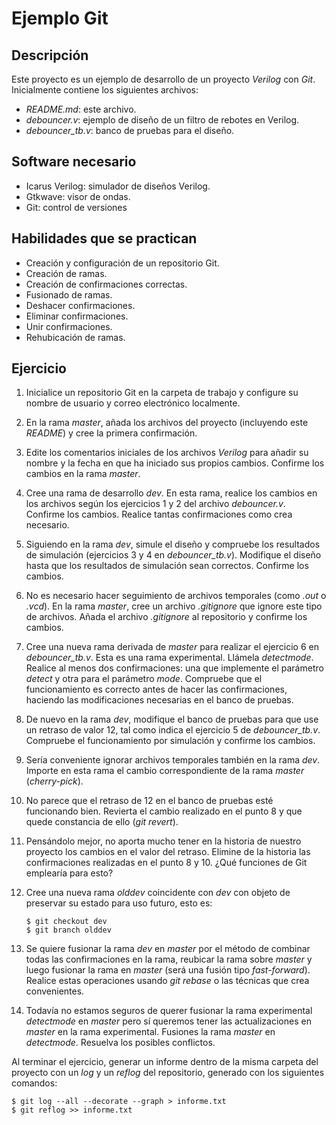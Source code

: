 # Ejemplo Git

## Descripción

Este proyecto es un ejemplo de desarrollo de un proyecto *Verilog* con *Git*. Inicialmente contiene los siguientes archivos:

* *README.md*: este archivo.
* *debouncer.v*: ejemplo de diseño de un filtro de rebotes en Verilog.
* *debouncer_tb.v*: banco de pruebas para el diseño.

## Software necesario

* Icarus Verilog: simulador de diseños Verilog.
* Gtkwave: visor de ondas.
* Git: control de versiones

## Habilidades que se practican

* Creación y configuración de un repositorio Git.
* Creación de ramas.
* Creación de confirmaciones correctas.
* Fusionado de ramas.
* Deshacer confirmaciones.
* Eliminar confirmaciones.
* Unir confirmaciones.
* Rehubicación de ramas.

## Ejercicio

1. Inicialice un repositorio Git en la carpeta de trabajo y configure su nombre de usuario y correo electrónico localmente.

2. En la rama *master*, añada los archivos del proyecto (incluyendo este *README*) y cree la primera confirmación.

3. Edite los comentarios iniciales de los archivos *Verilog* para añadir su nombre y la fecha en que ha iniciado sus propios cambios. Confirme los cambios en la rama *master*.

4. Cree una rama de desarrollo *dev*. En esta rama, realice los cambios en los archivos según los ejercicios 1 y 2 del archivo *debouncer.v*. Confirme los cambios. Realice tantas confirmaciones como crea necesario.

5. Siguiendo en la rama *dev*, simule el diseño y compruebe los resultados de simulación (ejercicios 3 y 4 en *debouncer_tb.v*). Modifique el diseño hasta que los resultados de simulación sean correctos. Confirme los cambios.

6. No es necesario hacer seguimiento de archivos temporales (como *.out* o *.vcd*). En la rama *master*, cree un archivo *.gitignore* que ignore este tipo de archivos. Añada el archivo *.gitignore* al repositorio y confirme los cambios.

7. Cree una nueva rama derivada de *master* para realizar el ejercicio 6 en *debouncer_tb.v*. Esta es una rama experimental. Llámela *detectmode*. Realice al menos dos confirmaciones: una que implemente el parámetro *detect* y otra para el parámetro *mode*. Compruebe que el funcionamiento es correcto antes de hacer las confirmaciones, haciendo las modificaciones necesarias en el banco de pruebas.

8. De nuevo en la rama *dev*, modifique el banco de pruebas para que use un retraso de valor 12, tal como indica el ejercicio 5 de *debouncer_tb.v*. Compruebe el funcionamiento por simulación y confirme los cambios.

9. Sería conveniente ignorar archivos temporales también en la rama *dev*. Importe en esta rama el cambio correspondiente de la rama *master* (*cherry-pick*).

10. No parece que el retraso de 12 en el banco de pruebas esté funcionando bien. Revierta el cambio realizado en el punto 8 y que quede constancia de ello (*git revert*).

11. Pensándolo mejor, no aporta mucho tener en la historia de nuestro proyecto los cambios en el valor del retraso. Elimine de la historia las confirmaciones realizadas en el punto 8 y 10. ¿Qué funciones de Git emplearía para esto?

12. Cree una nueva rama *olddev* coincidente con *dev* con objeto de preservar su estado para uso futuro, esto es:

        $ git checkout dev
        $ git branch olddev

13. Se quiere fusionar la rama *dev* en *master* por el método de combinar todas las confirmaciones en la rama, reubicar la rama sobre *master* y luego fusionar la rama en *master* (será una fusión tipo *fast-forward*). Realice estas operaciones usando *git rebase* o las técnicas que crea convenientes.

14. Todavía no estamos seguros de querer fusionar la rama experimental *detectmode* en *master* pero sí queremos tener las actualizaciones en *master* en la rama experimental. Fusiones la rama *master* en *detectmode*. Resuelva los posibles conflictos.

Al terminar el ejercicio, generar un informe dentro de la misma carpeta del proyecto con un *log* y un *reflog* del repositorio, generado con los siguientes comandos:

    $ git log --all --decorate --graph > informe.txt
    $ git reflog >> informe.txt
